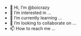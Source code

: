 - 👋 Hi, I’m @boicrazy
- 👀 I’m interested in ...
- 🌱 I’m currently learning ...
- 💞️ I’m looking to collaborate on ...
- 📫 How to reach me ...

<!---
boicrazy/boicrazy is a ✨ special ✨ repository because its `README.md` (this file) appears on your GitHub profile.
You can click the Preview link to take a look at your changes.
--->
